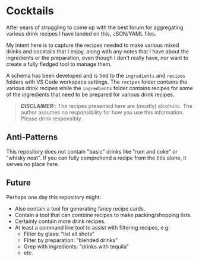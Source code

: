 Cocktails
========================================================================================================================
After years of struggling to come up with the best forum for aggregating various drink recipes I have landed on this, JSON/YAML files.

My intent here is to capture the recipes needed to make various mixed drinks and cocktails that I enjoy, along with any notes that I have about the ingredients or the preparation, even though I don't really have, nor want to create a fully fledged tool to manage them.

A schema has been developed and is tied to the `ingredients` and `recipes` folders with VS Code workspace settings.  The `recipes` folder contains the various drink recipes while the `ingredients` folder contains recipes for some of the ingredients that need to be prepared for various drink recipes.

> **_DISCLAIMER:_**: The recipes presented here are (mostly) alcoholic.  The author assumes no responsibility for how you use this information.  Please drink responsibly.



Anti-Patterns
------------------------------------------------------------------------------------------------------------------------
This repository does not contain "basic" drinks like "rum and coke" or "whisky neat".  If you can fully comprehend a recipe from the title alone, it serves no place here.




Future
------------------------------------------------------------------------------------------------------------------------
Perhaps one day this repository might:

- Also contain a tool for generating fancy recipe cards.
- Contain a tool that can combine recipes to make packing/shopping lists.
- Certainly contain more drink recipes.
- At least a command line tool to assist with filtering recipes, e.g:
    - Filter by glass: "list all shots"
    - Filter by preparation: "blended drinks"
    - Grep with ingredients: "drinks with tequila"
    - etc.